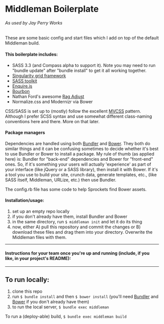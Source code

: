 # Middleman Boilerplate
###### As used by Jay Perry Works

These are some basic config and start files which I add on top of the default Middleman build. 

#### This boilerplate includes:

- SASS 3.3 (and Compass alpha to support it). Note you may need to run "bundle update" after "bundle install" to get it all working together.
- [Singularity grid framework](https://github.com/Team-Sass/Singularity)
- [SASS toolkit](https://github.com/Team-Sass/toolkit)
- [Enquire.js](http://wicky.nillia.ms/enquire.js/)
- [Bourbon](http://bourbon.io)
- Nathan Ford's awesome [Rag Adjust](https://github.com/nathanford/ragadjust)
- Normalize.css and Modernizr via Bower

CSS/SASS is set up to (mostly) follow the excellent [MVCSS](http://mvcss.github.io) pattern. Although I prefer SCSS syntax and use somewhat different class-naming conventions here and there. More on that later.

#### Package managers

Dependencies are handled using both [Bundler](http://bundler.io) and [Bower](http://bower.io). They both do similar things and it can be confusing sometimes to decide whether it's best to use Bundler or Bower to install a package. My rule of thumb (as applied here) is: Bundler for "back-end" dependencies and Bower for "front-end" ones. So, if it's something your users will actually 'experience' as part of your interface (like jQuery or a SASS library), then install it with Bower. If it's a tool you use to build your site, crunch data, generate templates, etc., (like SASS itself, Middleman, URLize, etc.) then use Bundler.

The config.rb file has some code to help Sprockets find Bower assets.


#### Installation/usage:

1. set up an empty repo locally
2. if you don't already have them, install Bundler and Bower
2. in the same directory, run `$ middleman init` and let it do its thing
3. now, either A) pull this repository and commit the changes or B) download these files and drag them into your directory. Overwrite the Middleman files with them.

----

#### Instructions for your team once you're up and running (include, if you like, in your project's README):

----

## To run locally:

1. clone this repo
2. run `$ bundle install` and then `$ bower install` (you'll need [Bundler](http://bundler.io) and [Bower](http://bower.io) if you don't already have them)
3. to run the local server, `$ bundle exec middleman`

To run a (deploy-able) build, `$ bundle exec middleman build`

